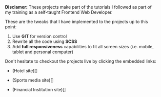 **Disclamer:** These projects make part of the tutorials I followed as part of my training as a self-taught Frontend Web Developer.

These are the tweaks that I have implemented to the projects up to this point:

1. Use **GIT** for version control
2. Rewrite all the code using **SCSS**
3. Add **full responsiveness** capabilities to fit all screen sizes (i.e. mobile, tablet and personal computer)

Don't hesitate to checkout the projects live by clicking the embedded links:

- (Hotel site)[]

- (Sports media site)[]

- (Financial Institution site)[]

<!--

0. Add updated links

To do:

1. Content: site functionality, deployment
2. Proofreading: rephrasing, spelling & grammar
3. Formating: md
4. File names
 -->
